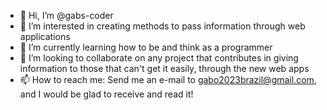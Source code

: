 - 👋 Hi, I’m @gabs-coder
- 👀 I’m interested in creating methods to pass information through web applications
- 🌱 I’m currently learning how to be and think as a programmer
- 💞️ I’m looking to collaborate on any project that contributes in giving information to those that can't get it easily, through the new web apps
- 📫 How to reach me: 
 Send me an e-mail to gabo2023brazil@gmail.com, and I would be glad to receive and read it! 

<!---
gabs-coder/gabs-coder is a ✨ special ✨ repository because its `README.md` (this file) appears on your GitHub profile.
You can click the Preview link to take a look at your changes.
--->
